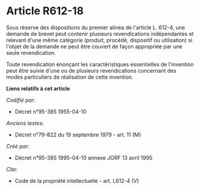 # Article R612-18

Sous réserve des dispositions du premier alinéa de l'article L. 612-4, une demande de brevet peut contenir plusieurs
revendications indépendantes et relevant d'une même catégorie (produit, procédé, dispositif ou utilisation) si l'objet de la
demande ne peut être couvert de façon appropriée par une seule revendication. 

Toute revendication énonçant les caractéristiques essentielles de l'invention peut être suivie d'une ou de plusieurs
revendications concernant des modes particuliers de réalisation de cette invention.

**Liens relatifs à cet article**

_Codifié par_:

  - Décret n°95-385 1955-04-10

_Anciens textes_:

  - Décret n°79-822 du 19 septembre 1979 - art. 11 (M)

_Créé par_:

  - Décret n°95-385 1995-04-10 annexe JORF 13 avril 1995

_Cite_:

  - Code de la propriété intellectuelle - art. L612-4 (V)
